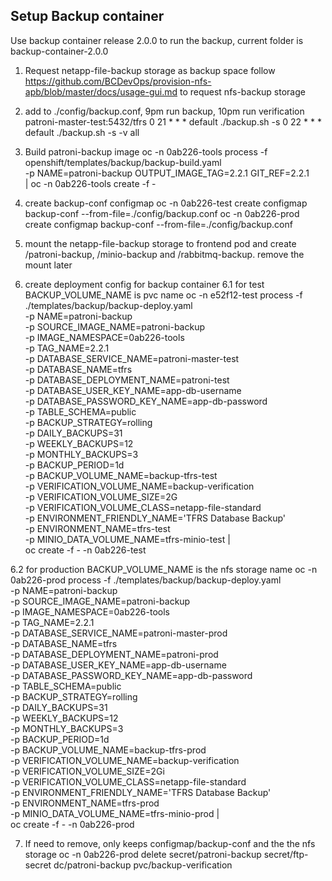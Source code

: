 ## Setup Backup container
Use backup container release 2.0.0 to run the backup, current folder is backup-container-2.0.0
1. Request netapp-file-backup storage as backup space
follow https://github.com/BCDevOps/provision-nfs-apb/blob/master/docs/usage-gui.md to request nfs-backup storage

2. add to ./config/backup.conf, 9pm run backup, 10pm run verification
patroni-master-test:5432/tfrs
0 21 * * * default ./backup.sh -s
0 22 * * * default ./backup.sh -s -v all

3. Build patroni-backup image
oc -n 0ab226-tools process -f openshift/templates/backup/backup-build.yaml \
-p NAME=patroni-backup OUTPUT_IMAGE_TAG=2.2.1 GIT_REF=2.2.1 \
| oc -n 0ab226-tools create -f -

4. create backup-conf configmap
oc -n 0ab226-test create configmap backup-conf --from-file=./config/backup.conf
oc -n 0ab226-prod create configmap backup-conf --from-file=./config/backup.conf

5. mount the netapp-file-backup storage to frontend pod and create /patroni-backup, /minio-backup and /rabbitmq-backup. remove the mount later

6. create deployment config for backup container
6.1 for test
BACKUP_VOLUME_NAME is pvc name
oc -n e52f12-test process -f ./templates/backup/backup-deploy.yaml \
  -p NAME=patroni-backup \
  -p SOURCE_IMAGE_NAME=patroni-backup \
  -p IMAGE_NAMESPACE=0ab226-tools \
  -p TAG_NAME=2.2.1 \
  -p DATABASE_SERVICE_NAME=patroni-master-test \
  -p DATABASE_NAME=tfrs \
  -p DATABASE_DEPLOYMENT_NAME=patroni-test \
  -p DATABASE_USER_KEY_NAME=app-db-username \
  -p DATABASE_PASSWORD_KEY_NAME=app-db-password \
  -p TABLE_SCHEMA=public \
  -p BACKUP_STRATEGY=rolling \
  -p DAILY_BACKUPS=31 \
  -p WEEKLY_BACKUPS=12 \
  -p MONTHLY_BACKUPS=3 \
  -p BACKUP_PERIOD=1d \
  -p BACKUP_VOLUME_NAME=backup-tfrs-test \
  -p VERIFICATION_VOLUME_NAME=backup-verification \
  -p VERIFICATION_VOLUME_SIZE=2G \
  -p VERIFICATION_VOLUME_CLASS=netapp-file-standard \
  -p ENVIRONMENT_FRIENDLY_NAME='TFRS Database Backup' \
  -p ENVIRONMENT_NAME=tfrs-test \
  -p MINIO_DATA_VOLUME_NAME=tfrs-minio-test | \
  oc create -f - -n 0ab226-test

6.2 for production
BACKUP_VOLUME_NAME is the nfs storage name
oc -n 0ab226-prod process -f ./templates/backup/backup-deploy.yaml \
  -p NAME=patroni-backup \
  -p SOURCE_IMAGE_NAME=patroni-backup \
  -p IMAGE_NAMESPACE=0ab226-tools \
  -p TAG_NAME=2.2.1 \
  -p DATABASE_SERVICE_NAME=patroni-master-prod \
  -p DATABASE_NAME=tfrs \
  -p DATABASE_DEPLOYMENT_NAME=patroni-prod \
  -p DATABASE_USER_KEY_NAME=app-db-username \
  -p DATABASE_PASSWORD_KEY_NAME=app-db-password \
  -p TABLE_SCHEMA=public \
  -p BACKUP_STRATEGY=rolling \
  -p DAILY_BACKUPS=31 \
  -p WEEKLY_BACKUPS=12 \
  -p MONTHLY_BACKUPS=3 \
  -p BACKUP_PERIOD=1d \
  -p BACKUP_VOLUME_NAME=backup-tfrs-prod \
  -p VERIFICATION_VOLUME_NAME=backup-verification \
  -p VERIFICATION_VOLUME_SIZE=2Gi \
  -p VERIFICATION_VOLUME_CLASS=netapp-file-standard \
  -p ENVIRONMENT_FRIENDLY_NAME='TFRS Database Backup' \
  -p ENVIRONMENT_NAME=tfrs-prod \
  -p MINIO_DATA_VOLUME_NAME=tfrs-minio-prod | \
  oc create -f - -n 0ab226-prod

7. If need to remove, only keeps configmap/backup-conf and the the nfs storage
oc -n 0ab226-prod delete secret/patroni-backup secret/ftp-secret dc/patroni-backup pvc/backup-verification 